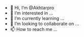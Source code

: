 - 👋 Hi, I’m @Akhtarpro
- 👀 I’m interested in ...
- 🌱 I’m currently learning ...
- 💞️ I’m looking to collaborate on ...
- 📫 How to reach me ...

<!---
Akhtarpro/Akhtarpro is a ✨ special ✨ repository because its `README.md` (this file) appears on your GitHub profile.
You can click the Preview link to take a look at your changes.
--->
